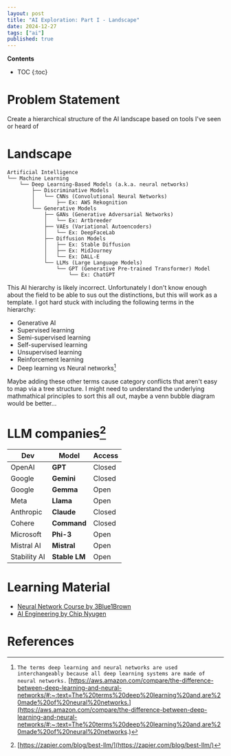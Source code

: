 ```yaml
---
layout: post
title: "AI Exploration: Part I - Landscape"
date: 2024-12-27
tags: ["ai"]
published: true
---
```


**Contents**
* TOC
{:toc}

# Problem Statement

Create a hierarchical structure of the AI landscape based on tools I've seen or heard of

# Landscape

```
Artificial Intelligence
└── Machine Learning
    └── Deep Learning-Based Models (a.k.a. neural networks)
        ├── Discriminative Models
        │   └── CNNs (Convolutional Neural Networks)  
        │       ├── Ex: AWS Rekognition    
        └── Generative Models
            ├── GANs (Generative Adversarial Networks)
            │   └── Ex: Artbreeder                
            ├── VAEs (Variational Autoencoders)
            │   └── Ex: DeepFaceLab              
            ├── Diffusion Models
            │   ├── Ex: Stable Diffusion
            │   ├── Ex: MidJourney
            │   └── Ex: DALL-E
            └── LLMs (Large Language Models)
                └── GPT (Generative Pre-trained Transformer) Model
                    └── Ex: ChatGPT            
```                           

This AI hierarchy is likely incorrect. Unfortunately I don't know enough about the field to be able to sus out the distinctions, but this will work as a template. I got hard stuck with including the following terms in the hierarchy: 

* Generative AI
* Supervised learning
* Semi-supervised learning
* Self-supervised learning
* Unsupervised learning
* Reinforcement learning
* Deep learning vs Neural networks[^1]

Maybe adding these other terms cause category conflicts that aren't easy to map via a tree structure. I might need to understand the underlying mathmathical principles to sort this all out, maybe a venn bubble diagram would be better...

# LLM companies[^2]

| **Dev**       | **Model**     | **Access** |
|---------------|---------------|------------|
| OpenAI        | **GPT**       | Closed     |
| Google        | **Gemini**    | Closed     |
| Google        | **Gemma**     | Open       |
| Meta          | **Llama**     | Open       |
| Anthropic     | **Claude**    | Closed     |
| Cohere        | **Command**   | Closed     |
| Microsoft     | **Phi-3**     | Open       |
| Mistral AI    | **Mistral**   | Open       |
| Stability AI  | **Stable LM** | Open       |

# Learning Material

* [Neural Network Course by 3Blue1Brown](https://www.youtube.com/playlist?list=PLZHQObOWTQDNU6R1_67000Dx_ZCJB-3pi)
* [AI Engineering by Chip Nyugen](https://www.amazon.com/AI-Engineering-Building-Applications-Foundation-ebook/dp/B0DPLNK9GN/)

# References

[^1]: `The terms deep learning and neural networks are used interchangeably because all deep learning systems are made of neural networks.` [https://aws.amazon.com/compare/the-difference-between-deep-learning-and-neural-networks/#:~:text=The%20terms%20deep%20learning%20and,are%20made%20of%20neural%20networks.](https://aws.amazon.com/compare/the-difference-between-deep-learning-and-neural-networks/#:~:text=The%20terms%20deep%20learning%20and,are%20made%20of%20neural%20networks.)

[^2]: [https://zapier.com/blog/best-llm/](https://zapier.com/blog/best-llm/)